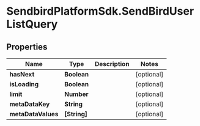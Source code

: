 # SendbirdPlatformSdk.SendBirdUserListQuery

## Properties

Name | Type | Description | Notes
------------ | ------------- | ------------- | -------------
**hasNext** | **Boolean** |  | [optional] 
**isLoading** | **Boolean** |  | [optional] 
**limit** | **Number** |  | [optional] 
**metaDataKey** | **String** |  | [optional] 
**metaDataValues** | **[String]** |  | [optional] 


